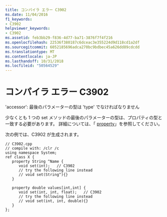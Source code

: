 ```yaml
---
title: コンパイラ エラー C3902
ms.date: 11/04/2016
f1_keywords:
- C3902
helpviewer_keywords:
- C3902
ms.assetid: feb3bb29-f836-4d77-ba71-3876f7f4f216
ms.openlocfilehash: 22536f380187c6dceac3e355224d9d118cd1a2df
ms.sourcegitcommit: 6052185696adca270bc9bdbec45a626dd89cdcdd
ms.translationtype: MT
ms.contentlocale: ja-JP
ms.lasthandoff: 10/31/2018
ms.locfileid: "50564529"
---
```

# <a name="compiler-error-c3902"></a>コンパイラ エラー C3902

'accessor': 最後のパラメーターの型は 'type' でなければなりません

少なくとも 1 つの set メソッドの最後のパラメーターの型は、プロパティの型と一致する必要があります。 詳細については、「 [property](../../windows/property-cpp-component-extensions.md)」を参照してください。

次の例では、C3902 が生成されます。

```
// C3902.cpp
// compile with: /clr /c
using namespace System;
ref class X {
   property String ^Name {
      void set(int);   // C3902
      // try the following line instead
      // void set(String^){}
   }

   property double values[int,int] {
      void set(int, int, float);   // C3902
      // try the following line instead
      // void set(int, int, double){}
   }
};
```